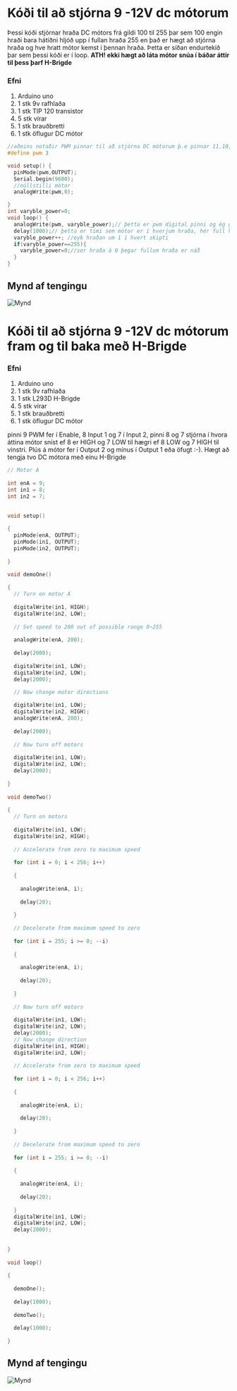 # Kóði til að stjórna 9 -12V dc mótorum
Þessi kóði stjórnar hraða DC mótors frá gildi 100 til 255 þar sem 100 engin hraði bara hátíðni hljóð
upp í fullan hraða 255 en það er hægt að stjórna hraða og hve hratt mótor kemst í þennan hraða.
Þetta er síðan endurtekið þar sem þessi kóði er í loop.
**ATH! ekki hægt að láta mótor snúa í báðar áttir til þess þarf H-Brigde**
### Efni
1. Arduino uno
2. 1 stk 9v rafhlaða
3. 1 stk TIP 120 transistor
4. 5 stk vírar
5. 1 stk brauðbretti
6. 1 stk öflugur DC mótor
``` C
//aðeins notaðir PWM pinnar til að stjórna DC mótorum þ.e pinnar 11,10,9,6,5 0g 3
#define pwm 3

void setup() {
  pinMode(pwm,OUTPUT);
  Serial.begin(9600);
  //núllstilli mótor
  analogWrite(pwm,0);

}
int varyble_power=0;
void loop() {
  analogWrite(pwm, varyble_power);// þetta er pwm digital pinni og ég get því sett analogWrite() til að stjórna hraða.
  delay(1000);// þetta er tími sem mótor er í hverjum hraða, hér full hægt :-)
  varyble_power++; //eyk hraðan um 1 í hvert skipti
  if(varyble_power==255){
    varyble_power=0;//ser hraða á 0 þegar fullum hraða er náð
  }
}
```
## Mynd af tengingu
![Mynd](https://github.com/eirben/VESM1/blob/master/d%C3%A6mi/9V_DC_motor_tip120.png)

# Kóði til að stjórna 9 -12V dc mótorum fram og til baka með H-Brigde
### Efni
1. Arduino uno
2. 1 stk 9v rafhlaða
3. 1 stk L293D H-Brigde
4. 5 stk vírar
5. 1 stk brauðbretti
6. 1 stk öflugur DC mótor

pinni 9 PWM fer í Enable, 8 Input 1 og 7 í Input 2, pinni 8 og 7 stjórna í hvora áttina mótor sníst ef 8 er HIGH og 7 LOW til hægri
ef 8 LOW og 7 HIGH til vinstri. Plús á mótor fer í Output 2 og mínus í Output 1 eða öfugt :-). Hægt að tengja tvo DC mótora með einu H-Brigde
``` C
// Motor A
 
int enA = 9;
int in1 = 8;
int in2 = 7;
 

void setup()
 
{ 
  pinMode(enA, OUTPUT);
  pinMode(in1, OUTPUT);
  pinMode(in2, OUTPUT);
 
}

void demoOne()
 
{
  // Turn on motor A
 
  digitalWrite(in1, HIGH);
  digitalWrite(in2, LOW);
 
  // Set speed to 200 out of possible range 0~255
 
  analogWrite(enA, 200);
 
  delay(2000);
  
  digitalWrite(in1, LOW);
  digitalWrite(in2, LOW);    
  delay(2000);

  // Now change motor directions
 
  digitalWrite(in1, LOW);
  digitalWrite(in2, HIGH);  
  analogWrite(enA, 200);
 
  delay(2000);
 
  // Now turn off motors
 
  digitalWrite(in1, LOW);
  digitalWrite(in2, LOW);    
  delay(2000);
 
}
 
void demoTwo()
 
{
  // Turn on motors
 
  digitalWrite(in1, LOW);
  digitalWrite(in2, HIGH);  
 
  // Accelerate from zero to maximum speed
 
  for (int i = 0; i < 256; i++)
 
  {
 
    analogWrite(enA, i);
 
    delay(20);
 
  } 
 
  // Decelerate from maximum speed to zero
 
  for (int i = 255; i >= 0; --i)
 
  {
 
    analogWrite(enA, i);
 
    delay(20);
 
  } 
 
  // Now turn off motors
 
  digitalWrite(in1, LOW);
  digitalWrite(in2, LOW);  
  delay(2000);
  // Now change direction
  digitalWrite(in1, HIGH);
  digitalWrite(in2, LOW);  
 
  // Accelerate from zero to maximum speed
 
  for (int i = 0; i < 256; i++)
 
  {
 
    analogWrite(enA, i);
 
    delay(20);
 
  } 
 
  // Decelerate from maximum speed to zero
 
  for (int i = 255; i >= 0; --i)
 
  {
 
    analogWrite(enA, i);
 
    delay(20);
 
  }
  digitalWrite(in1, LOW);
  digitalWrite(in2, LOW);
  delay(2000);
  
 
}
 
void loop()
 
{
 
  demoOne();
 
  delay(1000);
 
  demoTwo();
 
  delay(1000);
 
}
```
## Mynd af tengingu
![Mynd](https://github.com/VESM1VS/Kennarasvaedi/blob/master/Mekatronik/Motorar/Tengingar%20og%20k%C3%B3%C3%B0i/9V_DC_motor_Hbrigde-L293D.png)
